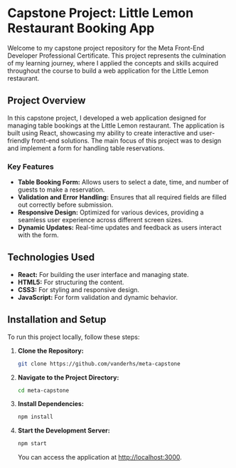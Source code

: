 # Capstone Project: Little Lemon Restaurant Booking App

Welcome to my capstone project repository for the Meta Front-End Developer Professional Certificate. This project represents the culmination of my learning journey, where I applied the concepts and skills acquired throughout the course to build a web application for the Little Lemon restaurant.

## Project Overview

In this capstone project, I developed a web application designed for managing table bookings at the Little Lemon restaurant. The application is built using React, showcasing my ability to create interactive and user-friendly front-end solutions. The main focus of this project was to design and implement a form for handling table reservations.

### Key Features

- **Table Booking Form:** Allows users to select a date, time, and number of guests to make a reservation.
- **Validation and Error Handling:** Ensures that all required fields are filled out correctly before submission.
- **Responsive Design:** Optimized for various devices, providing a seamless user experience across different screen sizes.
- **Dynamic Updates:** Real-time updates and feedback as users interact with the form.

## Technologies Used

- **React:** For building the user interface and managing state.
- **HTML5:** For structuring the content.
- **CSS3:** For styling and responsive design.
- **JavaScript:** For form validation and dynamic behavior.

## Installation and Setup

To run this project locally, follow these steps:

1. **Clone the Repository:**
   ```bash
   git clone https://github.com/vanderhs/meta-capstone
   ```
2. **Navigate to the Project Directory:**
   ```bash
   cd meta-capstone
   ```
3. **Install Dependencies:**
   ```bash
   npm install
   ```
4. **Start the Development Server:**
   ```bash
   npm start
   ```
   You can access the application at [http://localhost:3000](http://localhost:3000).
